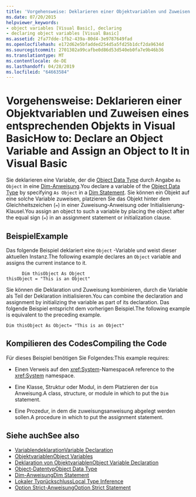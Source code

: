```yaml
---
title: 'Vorgehensweise: Deklarieren einer Objektvariablen und Zuweisen eines entsprechenden Objekts in Visual Basic'
ms.date: 07/20/2015
helpviewer_keywords:
- object variables [Visual Basic], declaring
- declaring object variables [Visual Basic]
ms.assetid: 2fa77dde-1fb2-439a-80d4-3e9787649fad
ms.openlocfilehash: e172d62e5bfadded254d5a5fd25b1dcf2da9634d
ms.sourcegitcommit: 2701302a99cafbe0d86d53d540eb0fa7e9b46b36
ms.translationtype: MT
ms.contentlocale: de-DE
ms.lasthandoff: 04/28/2019
ms.locfileid: "64663584"
---
```

# <a name="how-to-declare-an-object-variable-and-assign-an-object-to-it-in-visual-basic"></a><span data-ttu-id="7c491-102">Vorgehensweise: Deklarieren einer Objektvariablen und Zuweisen eines entsprechenden Objekts in Visual Basic</span><span class="sxs-lookup"><span data-stu-id="7c491-102">How to: Declare an Object Variable and Assign an Object to It in Visual Basic</span></span>
<span data-ttu-id="7c491-103">Sie deklarieren eine Variable, der die [Object Data Type](../../../../visual-basic/language-reference/data-types/object-data-type.md) durch Angabe `As Object` in eine [Dim-Anweisung](../../../../visual-basic/language-reference/statements/dim-statement.md).</span><span class="sxs-lookup"><span data-stu-id="7c491-103">You declare a variable of the [Object Data Type](../../../../visual-basic/language-reference/data-types/object-data-type.md) by specifying `As Object` in a [Dim Statement](../../../../visual-basic/language-reference/statements/dim-statement.md).</span></span> <span data-ttu-id="7c491-104">Sie können ein Objekt auf eine solche Variable zuweisen, platzieren Sie das Objekt hinter dem Gleichheitszeichen (`=`) in einer Zuweisung-Anweisung oder Initialisierung-Klausel.</span><span class="sxs-lookup"><span data-stu-id="7c491-104">You assign an object to such a variable by placing the object after the equal sign (`=`) in an assignment statement or initialization clause.</span></span>  
  
## <a name="example"></a><span data-ttu-id="7c491-105">Beispiel</span><span class="sxs-lookup"><span data-stu-id="7c491-105">Example</span></span>  
 <span data-ttu-id="7c491-106">Das folgende Beispiel deklariert eine `Object` -Variable und weist dieser aktuellen Instanz.</span><span class="sxs-lookup"><span data-stu-id="7c491-106">The following example declares an `Object` variable and assigns the current instance to it.</span></span>  
  
```  
      Dim thisObject As Object  
thisObject = "This is an Object"  
```  
  
 <span data-ttu-id="7c491-107">Sie können die Deklaration und Zuweisung kombinieren, durch die Variable als Teil der Deklaration initialisieren.</span><span class="sxs-lookup"><span data-stu-id="7c491-107">You can combine the declaration and assignment by initializing the variable as part of its declaration.</span></span> <span data-ttu-id="7c491-108">Das folgende Beispiel entspricht dem vorherigen Beispiel.</span><span class="sxs-lookup"><span data-stu-id="7c491-108">The following example is equivalent to the preceding example.</span></span>  
  
```  
Dim thisObject As Object= "This is an Object"  
```  
  
## <a name="compiling-the-code"></a><span data-ttu-id="7c491-109">Kompilieren des Codes</span><span class="sxs-lookup"><span data-stu-id="7c491-109">Compiling the Code</span></span>  
 <span data-ttu-id="7c491-110">Für dieses Beispiel benötigen Sie Folgendes:</span><span class="sxs-lookup"><span data-stu-id="7c491-110">This example requires:</span></span>  
  
- <span data-ttu-id="7c491-111">Einen Verweis auf den <xref:System>-Namespace</span><span class="sxs-lookup"><span data-stu-id="7c491-111">A reference to the <xref:System> namespace.</span></span>  
  
- <span data-ttu-id="7c491-112">Eine Klasse, Struktur oder Modul, in dem Platzieren der `Dim` Anweisung.</span><span class="sxs-lookup"><span data-stu-id="7c491-112">A class, structure, or module in which to put the `Dim` statement.</span></span>  
  
- <span data-ttu-id="7c491-113">Eine Prozedur, in dem die zuweisungsanweisung abgelegt werden sollen.</span><span class="sxs-lookup"><span data-stu-id="7c491-113">A procedure in which to put the assignment statement.</span></span>  
  
## <a name="see-also"></a><span data-ttu-id="7c491-114">Siehe auch</span><span class="sxs-lookup"><span data-stu-id="7c491-114">See also</span></span>

- [<span data-ttu-id="7c491-115">Variablendeklaration</span><span class="sxs-lookup"><span data-stu-id="7c491-115">Variable Declaration</span></span>](../../../../visual-basic/programming-guide/language-features/variables/variable-declaration.md)
- [<span data-ttu-id="7c491-116">Objektvariablen</span><span class="sxs-lookup"><span data-stu-id="7c491-116">Object Variables</span></span>](../../../../visual-basic/programming-guide/language-features/variables/object-variables.md)
- [<span data-ttu-id="7c491-117">Deklaration von Objektvariablen</span><span class="sxs-lookup"><span data-stu-id="7c491-117">Object Variable Declaration</span></span>](../../../../visual-basic/programming-guide/language-features/variables/object-variable-declaration.md)
- [<span data-ttu-id="7c491-118">Object-Datentyp</span><span class="sxs-lookup"><span data-stu-id="7c491-118">Object Data Type</span></span>](../../../../visual-basic/language-reference/data-types/object-data-type.md)
- [<span data-ttu-id="7c491-119">Dim-Anweisung</span><span class="sxs-lookup"><span data-stu-id="7c491-119">Dim Statement</span></span>](../../../../visual-basic/language-reference/statements/dim-statement.md)
- [<span data-ttu-id="7c491-120">Lokaler Typrückschluss</span><span class="sxs-lookup"><span data-stu-id="7c491-120">Local Type Inference</span></span>](../../../../visual-basic/programming-guide/language-features/variables/local-type-inference.md)
- [<span data-ttu-id="7c491-121">Option Strict-Anweisung</span><span class="sxs-lookup"><span data-stu-id="7c491-121">Option Strict Statement</span></span>](../../../../visual-basic/language-reference/statements/option-strict-statement.md)
